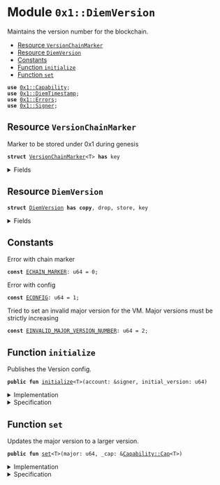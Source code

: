 
<a name="0x1_DiemVersion"></a>

# Module `0x1::DiemVersion`

Maintains the version number for the blockchain.


-  [Resource `VersionChainMarker`](#0x1_DiemVersion_VersionChainMarker)
-  [Resource `DiemVersion`](#0x1_DiemVersion_DiemVersion)
-  [Constants](#@Constants_0)
-  [Function `initialize`](#0x1_DiemVersion_initialize)
-  [Function `set`](#0x1_DiemVersion_set)


<pre><code><b>use</b> <a href="../../../../../../../experimental/releases/artifacts/current/build/MoveStdlib/docs/Capability.md#0x1_Capability">0x1::Capability</a>;
<b>use</b> <a href="DiemTimestamp.md#0x1_DiemTimestamp">0x1::DiemTimestamp</a>;
<b>use</b> <a href="../../../../../../../experimental/releases/artifacts/current/build/MoveStdlib/docs/Errors.md#0x1_Errors">0x1::Errors</a>;
<b>use</b> <a href="../../../../../../../experimental/releases/artifacts/current/build/MoveStdlib/docs/Signer.md#0x1_Signer">0x1::Signer</a>;
</code></pre>



<a name="0x1_DiemVersion_VersionChainMarker"></a>

## Resource `VersionChainMarker`

Marker to be stored under 0x1 during genesis


<pre><code><b>struct</b> <a href="DiemVersion.md#0x1_DiemVersion_VersionChainMarker">VersionChainMarker</a>&lt;T&gt; <b>has</b> key
</code></pre>



<details>
<summary>Fields</summary>


<dl>
<dt>
<code>dummy_field: bool</code>
</dt>
<dd>

</dd>
</dl>


</details>

<a name="0x1_DiemVersion_DiemVersion"></a>

## Resource `DiemVersion`



<pre><code><b>struct</b> <a href="DiemVersion.md#0x1_DiemVersion">DiemVersion</a> <b>has</b> <b>copy</b>, drop, store, key
</code></pre>



<details>
<summary>Fields</summary>


<dl>
<dt>
<code>major: u64</code>
</dt>
<dd>

</dd>
</dl>


</details>

<a name="@Constants_0"></a>

## Constants


<a name="0x1_DiemVersion_ECHAIN_MARKER"></a>

Error with chain marker


<pre><code><b>const</b> <a href="DiemVersion.md#0x1_DiemVersion_ECHAIN_MARKER">ECHAIN_MARKER</a>: u64 = 0;
</code></pre>



<a name="0x1_DiemVersion_ECONFIG"></a>

Error with config


<pre><code><b>const</b> <a href="DiemVersion.md#0x1_DiemVersion_ECONFIG">ECONFIG</a>: u64 = 1;
</code></pre>



<a name="0x1_DiemVersion_EINVALID_MAJOR_VERSION_NUMBER"></a>

Tried to set an invalid major version for the VM. Major versions must be strictly increasing


<pre><code><b>const</b> <a href="DiemVersion.md#0x1_DiemVersion_EINVALID_MAJOR_VERSION_NUMBER">EINVALID_MAJOR_VERSION_NUMBER</a>: u64 = 2;
</code></pre>



<a name="0x1_DiemVersion_initialize"></a>

## Function `initialize`

Publishes the Version config.


<pre><code><b>public</b> <b>fun</b> <a href="DiemVersion.md#0x1_DiemVersion_initialize">initialize</a>&lt;T&gt;(account: &signer, initial_version: u64)
</code></pre>



<details>
<summary>Implementation</summary>


<pre><code><b>public</b> <b>fun</b> <a href="DiemVersion.md#0x1_DiemVersion_initialize">initialize</a>&lt;T&gt;(account: &signer, initial_version: u64) {
    <a href="DiemTimestamp.md#0x1_DiemTimestamp_assert_genesis">DiemTimestamp::assert_genesis</a>();

    <b>assert</b>!(<a href="../../../../../../../experimental/releases/artifacts/current/build/MoveStdlib/docs/Signer.md#0x1_Signer_address_of">Signer::address_of</a>(account) == @CoreResources, <a href="../../../../../../../experimental/releases/artifacts/current/build/MoveStdlib/docs/Errors.md#0x1_Errors_requires_address">Errors::requires_address</a>(<a href="DiemVersion.md#0x1_DiemVersion_ECONFIG">ECONFIG</a>));

    <b>assert</b>!(
        !<b>exists</b>&lt;<a href="DiemVersion.md#0x1_DiemVersion_VersionChainMarker">VersionChainMarker</a>&lt;T&gt;&gt;(@CoreResources),
        <a href="../../../../../../../experimental/releases/artifacts/current/build/MoveStdlib/docs/Errors.md#0x1_Errors_already_published">Errors::already_published</a>(<a href="DiemVersion.md#0x1_DiemVersion_ECHAIN_MARKER">ECHAIN_MARKER</a>)
    );

    <b>assert</b>!(
        !<b>exists</b>&lt;<a href="DiemVersion.md#0x1_DiemVersion">DiemVersion</a>&gt;(@CoreResources),
        <a href="../../../../../../../experimental/releases/artifacts/current/build/MoveStdlib/docs/Errors.md#0x1_Errors_already_published">Errors::already_published</a>(<a href="DiemVersion.md#0x1_DiemVersion_ECONFIG">ECONFIG</a>)
    );

    <b>move_to</b>(
        account,
        <a href="DiemVersion.md#0x1_DiemVersion_VersionChainMarker">VersionChainMarker</a>&lt;T&gt; {},
    );
    <b>move_to</b>(
        account,
        <a href="DiemVersion.md#0x1_DiemVersion">DiemVersion</a> { major: initial_version },
    );
}
</code></pre>



</details>

<details>
<summary>Specification</summary>



<pre><code><b>include</b> <a href="DiemTimestamp.md#0x1_DiemTimestamp_AbortsIfNotGenesis">DiemTimestamp::AbortsIfNotGenesis</a>;
<b>aborts_if</b> <a href="../../../../../../../experimental/releases/artifacts/current/build/MoveStdlib/docs/Signer.md#0x1_Signer_address_of">Signer::address_of</a>(account) != @CoreResources <b>with</b> Errors::REQUIRES_ADDRESS;
<b>aborts_if</b> <b>exists</b>&lt;<a href="DiemVersion.md#0x1_DiemVersion_VersionChainMarker">VersionChainMarker</a>&lt;T&gt;&gt;(@CoreResources) <b>with</b> Errors::ALREADY_PUBLISHED;
<b>aborts_if</b> <b>exists</b>&lt;<a href="DiemVersion.md#0x1_DiemVersion">DiemVersion</a>&gt;(@CoreResources) <b>with</b> Errors::ALREADY_PUBLISHED;
<b>ensures</b> <b>exists</b>&lt;<a href="DiemVersion.md#0x1_DiemVersion_VersionChainMarker">VersionChainMarker</a>&lt;T&gt;&gt;(@CoreResources);
<b>ensures</b> <b>exists</b>&lt;<a href="DiemVersion.md#0x1_DiemVersion">DiemVersion</a>&gt;(@CoreResources);
<b>ensures</b> <b>global</b>&lt;<a href="DiemVersion.md#0x1_DiemVersion">DiemVersion</a>&gt;(@CoreResources).major == initial_version;
</code></pre>



</details>

<a name="0x1_DiemVersion_set"></a>

## Function `set`

Updates the major version to a larger version.


<pre><code><b>public</b> <b>fun</b> <a href="DiemVersion.md#0x1_DiemVersion_set">set</a>&lt;T&gt;(major: u64, _cap: &<a href="../../../../../../../experimental/releases/artifacts/current/build/MoveStdlib/docs/Capability.md#0x1_Capability_Cap">Capability::Cap</a>&lt;T&gt;)
</code></pre>



<details>
<summary>Implementation</summary>


<pre><code><b>public</b> <b>fun</b> <a href="DiemVersion.md#0x1_DiemVersion_set">set</a>&lt;T&gt;(major: u64, _cap: &Cap&lt;T&gt;) <b>acquires</b> <a href="DiemVersion.md#0x1_DiemVersion">DiemVersion</a> {
    <b>assert</b>!(<b>exists</b>&lt;<a href="DiemVersion.md#0x1_DiemVersion_VersionChainMarker">VersionChainMarker</a>&lt;T&gt;&gt;(@CoreResources), <a href="../../../../../../../experimental/releases/artifacts/current/build/MoveStdlib/docs/Errors.md#0x1_Errors_not_published">Errors::not_published</a>(<a href="DiemVersion.md#0x1_DiemVersion_ECHAIN_MARKER">ECHAIN_MARKER</a>));
    <b>assert</b>!(<b>exists</b>&lt;<a href="DiemVersion.md#0x1_DiemVersion">DiemVersion</a>&gt;(@CoreResources), <a href="../../../../../../../experimental/releases/artifacts/current/build/MoveStdlib/docs/Errors.md#0x1_Errors_not_published">Errors::not_published</a>(<a href="DiemVersion.md#0x1_DiemVersion_ECONFIG">ECONFIG</a>));
    <b>let</b> old_major = *&<b>borrow_global</b>&lt;<a href="DiemVersion.md#0x1_DiemVersion">DiemVersion</a>&gt;(@CoreResources).major;

    <b>assert</b>!(
        old_major &lt; major,
        <a href="../../../../../../../experimental/releases/artifacts/current/build/MoveStdlib/docs/Errors.md#0x1_Errors_invalid_argument">Errors::invalid_argument</a>(<a href="DiemVersion.md#0x1_DiemVersion_EINVALID_MAJOR_VERSION_NUMBER">EINVALID_MAJOR_VERSION_NUMBER</a>)
    );

    <b>let</b> config = <b>borrow_global_mut</b>&lt;<a href="DiemVersion.md#0x1_DiemVersion">DiemVersion</a>&gt;(@CoreResources);
    config.major = major;
}
</code></pre>



</details>

<details>
<summary>Specification</summary>



<pre><code><b>aborts_if</b> !<b>exists</b>&lt;<a href="DiemVersion.md#0x1_DiemVersion_VersionChainMarker">VersionChainMarker</a>&lt;T&gt;&gt;(@CoreResources) <b>with</b> Errors::NOT_PUBLISHED;
<b>aborts_if</b> !<b>exists</b>&lt;<a href="DiemVersion.md#0x1_DiemVersion">DiemVersion</a>&gt;(@CoreResources) <b>with</b> Errors::NOT_PUBLISHED;
<b>aborts_if</b> <b>global</b>&lt;<a href="DiemVersion.md#0x1_DiemVersion">DiemVersion</a>&gt;(@CoreResources).major &gt;= major <b>with</b> Errors::INVALID_ARGUMENT;
<b>ensures</b> <b>global</b>&lt;<a href="DiemVersion.md#0x1_DiemVersion">DiemVersion</a>&gt;(@CoreResources).major == major;
</code></pre>



</details>


[//]: # ("File containing references which can be used from documentation")
[ACCESS_CONTROL]: https://github.com/diem/dip/blob/main/dips/dip-2.md
[ROLE]: https://github.com/diem/dip/blob/main/dips/dip-2.md#roles
[PERMISSION]: https://github.com/diem/dip/blob/main/dips/dip-2.md#permissions
